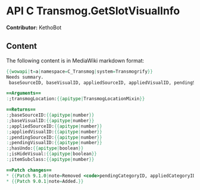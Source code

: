 # API C Transmog.GetSlotVisualInfo

**Contributor:** KethoBot

## Content

The following content is in MediaWiki markdown format:

```mediawiki
{{wowapi|t=a|namespace=C_Transmog|system=Transmogrify}}
Needs summary.
 baseSourceID, baseVisualID, appliedSourceID, appliedVisualID, pendingSourceID, pendingVisualID, hasUndo, isHideVisual, itemSubclass = C_Transmog.GetSlotVisualInfo(transmogLocation)

==Arguments==
:;transmogLocation:{{apitype|TransmogLocationMixin}}

==Returns==
:;baseSourceID:{{apitype|number}}
:;baseVisualID:{{apitype|number}}
:;appliedSourceID:{{apitype|number}}
:;appliedVisualID:{{apitype|number}}
:;pendingSourceID:{{apitype|number}}
:;pendingVisualID:{{apitype|number}}
:;hasUndo:{{apitype|boolean}}
:;isHideVisual:{{apitype|boolean}}
:;itemSubclass:{{apitype|number}}

==Patch changes==
* {{Patch 9.1.0|note=Removed <code>pendingCategoryID, appliedCategoryID</code> returns.}}
* {{Patch 9.0.1|note=Added.}}
```
